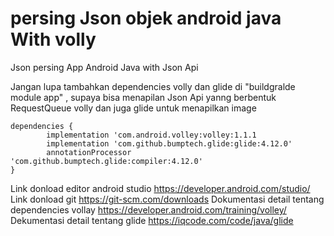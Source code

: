 # persing Json objek android java With volly
Json persing
App Android Java with Json Api

Jangan lupa tambahkan dependencies volly dan glide di "buildgralde module app" , supaya bisa menapilan Json Api yanng berbentuk RequestQueue volly dan juga glide untuk menapilkan image

    dependencies {
            implementation 'com.android.volley:volley:1.1.1
            implementation 'com.github.bumptech.glide:glide:4.12.0'
            annotationProcessor 'com.github.bumptech.glide:compiler:4.12.0'
    }
 Link donload editor android studio https://developer.android.com/studio/
 Link donload git https://git-scm.com/downloads
 Dokumentasi detail tentang dependencies vollay https://developer.android.com/training/volley/
 Dekumentasi detail tentang glide https://iqcode.com/code/java/glide
